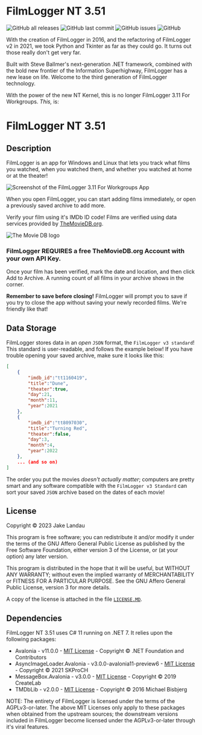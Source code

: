 # FilmLogger NT 3.51

![GitHub all releases](https://img.shields.io/github/downloads/jakelandau/FilmLoggerDotNET/total) ![GitHub last commit](https://img.shields.io/github/last-commit/jakelandau/filmloggerdotnet) ![GitHub issues](https://img.shields.io/github/issues/jakelandau/FilmLoggerDotNET) ![GitHub](https://img.shields.io/github/license/JakeLandau/FilmLoggerDotNET)

With the creation of FilmLogger in 2016, and the refactoring of FilmLogger v2 in 2021, we took Python and Tkinter as far as they could go. It turns out those really don't get very far.

Built with Steve Ballmer's next-generation .NET framework, combined with the bold new frontier of the Information Superhighway, FilmLogger has a new lease on life. Welcome to the third generation of FilmLogger technology.

With the power of the new NT Kernel, this is no longer FilmLogger 3.11 For Workgroups. *This,* is:

# FilmLogger NT 3.51

## Description

FilmLogger is an app for Windows and Linux that lets you track what films you watched, when you watched them, and whether you watched at home or at the theater!

![Screenshot of the FilmLogger 3.11 For Workgroups App](https://imgur.com/c05QaXd.jpg)

When you open FilmLogger, you can start adding films immediately, or open a previously saved archive to add more.

Verify your film using it's IMDb ID code! Films are verified using data services provided by [TheMovieDB.org](https://themoviedb.org).

![The Movie DB logo](https://www.themoviedb.org/assets/2/v4/logos/v2/blue_long_1-8ba2ac31f354005783fab473602c34c3f4fd207150182061e425d366e4f34596.svg)

### **FilmLogger REQUIRES a free TheMovieDB.org Account with your own API Key.**


Once your film has been verified, mark the date and location, and then click Add to Archive. A running count of all films in your archive shows in the corner.

**Remember to save before closing!** FilmLogger will prompt you to save if you try to close the app without saving your newly recorded films. We're friendly like that!

## Data Storage

FilmLogger stores data in an *open* `JSON` format, the `FilmLogger v3 standard`! This standard is user-readable, and follows the example below! If you have trouble opening your saved archive, make sure it looks like this:

```json
[
    {
        "imdb_id":"tt1160419",
        "title":"Dune",
        "theater":true,
        "day":21,
        "month":11,
        "year":2021
    },
    {
        "imdb_id":"tt8097030",
        "title":"Turning Red",
        "theater":false,
        "day":3,
        "month":4,
        "year":2022
    },
    ... (and so on)
]
```

The order you put the movies *doesn't actually matter*; computers are pretty smart and any software compatible with the `FilmLogger v3 Standard` can sort your saved `JSON` archive based on the dates of each movie!

## License

Copyright © 2023 Jake Landau

This program is free software; you can redistribute it and/or modify it under the terms of the GNU Affero General Public License as published by the Free Software Foundation, either version 3 of the License, or (at your option) any later version.

This program is distributed in the hope that it will be useful, but WITHOUT ANY WARRANTY; without even the implied warranty of MERCHANTABILITY or FITNESS FOR A PARTICULAR PURPOSE. See the GNU Affero General Public License, version 3 for more details.

A copy of the license is attached in the file [`LICENSE.MD`](https://github.com/jakelandau/FilmLoggerDotNET/blob/main/LICENSE.md).

## Dependencies
FilmLogger NT 3.51 uses C# 11 running on .NET 7. It relies upon the following packages:

* Avalonia - v11.0.0 - [MIT License](https://github.com/AvaloniaUI/Avalonia/blob/master/licence.md) - Copyright © .NET Foundation and Contributors
* AsyncImageLoader.Avalonia - v3.0.0-avalonia11-preview6 - [MIT License](https://github.com/AvaloniaUtils/AsyncImageLoader.Avalonia/blob/master/LICENSE) - Copyright © 2021 SKProCH
* MessageBox.Avalonia - v3.0.0 - [MIT License](https://github.com/AvaloniaCommunity/MessageBox.Avalonia/blob/master/LICENSE) - Copyright © 2019 CreateLab
* TMDbLib - v2.0.0 - [MIT License](https://github.com/LordMike/TMDbLib/blob/master/LICENSE.txt) - Copyright © 2016 Michael Bisbjerg

NOTE: The entirety of FilmLogger is licensed under the terms of the AGPLv3-or-later. The above MIT Licenses only apply to these packages when obtained from the upstream sources; the downstream versions included in FilmLogger become licensed under the AGPLv3-or-later through it's viral features.
